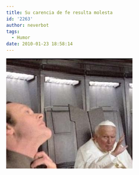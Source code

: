 ```yaml
---
title: Su carencia de fe resulta molesta
id: '2263'
author: neverbot
tags:
  - Humor
date: 2010-01-23 18:58:14
---
```


![201001231857.jpg](./su-carencia-de-fe-resulta-molesta/201001231857.jpg)